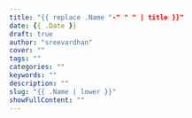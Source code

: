 ```yaml
---
title: "{{ replace .Name "-" " " | title }}"
date: {{ .Date }}
draft: true
author: "sreevardhan"
cover: ""
tags: ""
categories: ""
keywords: ""
description: ""
slug: "{{ .Name | lower }}"
showFullContent: ""
---
```

